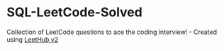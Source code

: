 # SQL-LeetCode-Solved
Collection of LeetCode questions to ace the coding interview! - Created using [LeetHub v2](https://github.com/arunbhardwaj/LeetHub-2.0)
